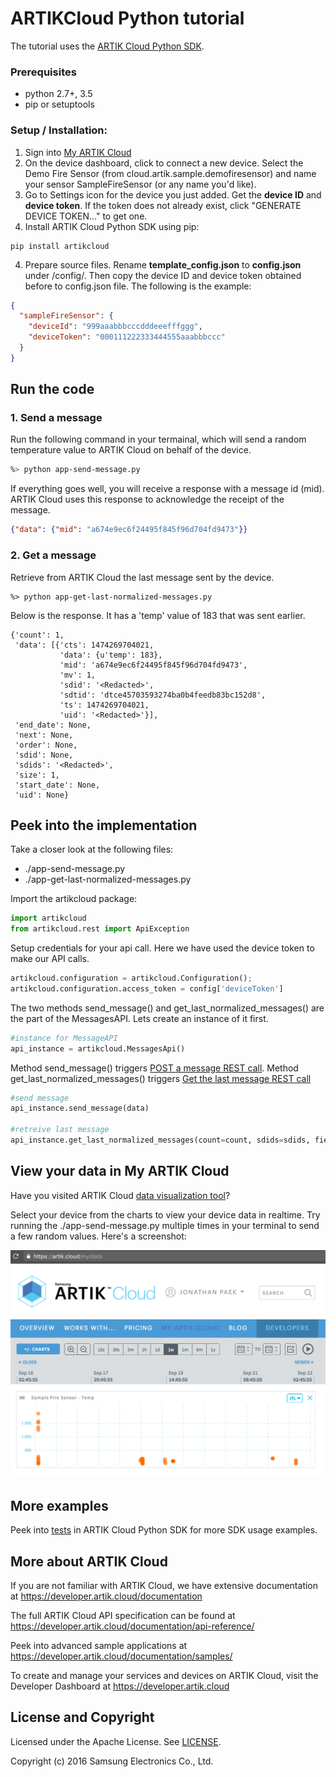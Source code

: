 # ARTIKCloud Python tutorial

The tutorial uses the [ARTIK Cloud Python SDK](https://github.com/artikcloud/artikcloud-python).

### Prerequisites
* python 2.7+, 3.5
* pip or setuptools

### Setup / Installation:

 1. Sign into [My ARTIK Cloud](https://artik.cloud/)
 2. On the device dashboard, click to connect a new device. Select the Demo Fire Sensor (from cloud.artik.sample.demofiresensor) and name your sensor SampleFireSensor (or any name you'd like).
 3. Go to Settings icon for the device you just added. Get the **device ID** and **device token**. If the token does not already exist, click "GENERATE DEVICE TOKEN…" to get one.
 3. Install ARTIK Cloud Python SDK using pip:
  ```
  pip install artikcloud
  ```
 4. Prepare source files. Rename **template_config.json** to **config.json** under /config/. Then copy the device ID and device token obtained before to config.json file. The following is the example:
```json
{
  "sampleFireSensor": {
    "deviceId": "999aaabbbcccdddeeefffggg",
    "deviceToken": "000111222333444555aaabbbccc"
  }
}
```

## Run the code

### 1. Send a message 
Run the following command in your termainal, which will send a random temperature value to ARTIK Cloud on behalf of the device. 
```bash
%> python app-send-message.py
```
If everything goes well, you will receive a response with a message id (mid). ARTIK Cloud uses this response to acknowledge the receipt of the message.
```json
{"data": {"mid": "a674e9ec6f24495f845f96d704fd9473"}}
```

### 2. Get a message
Retrieve from ARTIK Cloud the last message sent by the device.
```
%> python app-get-last-normalized-messages.py
```
Below is the response. It has a 'temp' value of 183 that was sent earlier.
```
{'count': 1,
 'data': [{'cts': 1474269704021,
           'data': {u'temp': 183},
           'mid': 'a674e9ec6f24495f845f96d704fd9473',
           'mv': 1,
           'sdid': '<Redacted>',
           'sdtid': 'dtce45703593274ba0b4feedb83bc152d8',
           'ts': 1474269704021,
           'uid': '<Redacted>'}],
 'end_date': None,
 'next': None,
 'order': None,
 'sdid': None,
 'sdids': '<Redacted>',
 'size': 1,
 'start_date': None,
 'uid': None}
```

## Peek into the implementation
Take a closer look at the following files:
* ./app-send-message.py 
* ./app-get-last-normalized-messages.py

Import the artikcloud package:

```python
import artikcloud
from artikcloud.rest import ApiException
```

Setup credentials for your api call. Here we have used the device token to make our API calls.

```python
artikcloud.configuration = artikcloud.Configuration();
artikcloud.configuration.access_token = config['deviceToken']
```

The two methods send_message() and get_last_normalized_messages() are the part of the MessagesAPI. Lets create an instance of it first.

```python
#instance for MessageAPI
api_instance = artikcloud.MessagesApi()
```

Method send_message() triggers [POST a message REST call](https://developer.artik.cloud/documentation/api-reference/rest-api.html#post-a-message-or-action). Method get_last_normalized_messages() triggers [Get the last message REST call](https://developer.artik.cloud/documentation/api-reference/rest-api.html#get-last-normalized-messages)
```python
#send message
api_instance.send_message(data)

#retreive last message
api_instance.get_last_normalized_messages(count=count, sdids=sdids, field_presence=field_presence)
```

## View your data in My ARTIK Cloud

Have you visited ARTIK Cloud [data visualization tool](https://artik.cloud/my/data)?

Select your device from the charts to view your device data in realtime.   Try running the ./app-send-message.py multiple times in your terminal to send a few random values.  Here's a screenshot:

![GitHub Logo](./img/screenshot-firesensor-datachart.png)

## More examples

Peek into [tests](https://github.com/artikcloud/artikcloud-python/tree/master/test) in ARTIK Cloud Python SDK for more SDK usage examples.

More about ARTIK Cloud
---------------

If you are not familiar with ARTIK Cloud, we have extensive documentation at https://developer.artik.cloud/documentation

The full ARTIK Cloud API specification can be found at https://developer.artik.cloud/documentation/api-reference/

Peek into advanced sample applications at https://developer.artik.cloud/documentation/samples/

To create and manage your services and devices on ARTIK Cloud, visit the Developer Dashboard at https://developer.artik.cloud

License and Copyright
---------------------

Licensed under the Apache License. See [LICENSE](https://github.com/artikcloud/tutorial-python-sdksample/blob/master/LICENSE).

Copyright (c) 2016 Samsung Electronics Co., Ltd.

